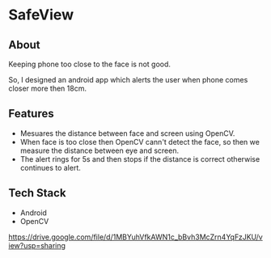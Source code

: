
# SafeView

## About

Keeping phone too close to the face is not good.

So, I designed an android app which alerts the user when phone comes closer more then 18cm.

## Features
- Mesuares the distance between face and screen using OpenCV.
- When face is too close then OpenCV cann't detect the face, so then we measure the distance between eye and screen.
- The alert rings for 5s and then stops if the distance is correct otherwise continues to alert.

## Tech Stack

- Android 
- OpenCV

https://drive.google.com/file/d/1MBYuhVfkAWN1c_bBvh3McZrn4YqFzJKU/view?usp=sharing
    





